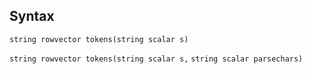 ## Syntax

`string rowvector tokens(string scalar s)`

`string rowvector tokens(string scalar s,`
`string scalar parsechars)`
